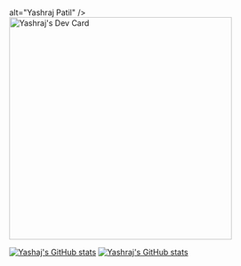 ### 

<!--
**Yashraj0405/Yashraj0405** is a ✨ _special_ ✨ repository because its `README.md` (this file) appears on your GitHub profile.

Here are some ideas to get you started:

- 🔭 I’m currently working on ...
- 🌱 I’m currently learning ...
- 👯 I’m looking to collaborate on ...
- 🤔 I’m looking for help with ...
- 💬 Ask me about ...
- 📫 How to reach me: ...
- 😄 Pronouns: ...
- ⚡ Fun fact: ...
-->
alt="Yashraj Patil" />
<a href="https://app.daily.dev/yashraj_24"><img src="https://api.daily.dev/devcards/204789c8b56745db94ec4ee658e2efdc.png?r=5hx" width="400" alt="Yashraj's Dev Card"/></a>

[![Yashaj's GitHub stats](https://github-readme-stats.vercel.app/api?username=Yashraj0405&show_icons=true&theme=synthwave)](https://github.com/anuraghazra/github-readme-stats)
[![Yashraj's GitHub stats](https://github-readme-stats.vercel.app/api/top-langs/?username=Yashraj0405&show_icons=true&theme=synthwave)](https://github.com/anuraghazra/github-readme-stats)



